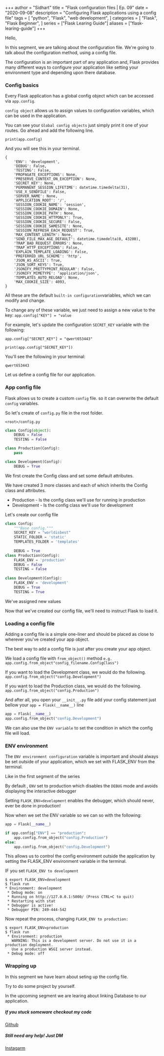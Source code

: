 +++
author = "Sidhart"
title = "Flask configuration files | Ep. 09"
date = "2020-09-08"
description = "Configuring Flask applications using a config file"
tags = [
    "python",
    "Flask",
    "web development",
]
categories = [
    "Flask",
    "Flask Beginner",
]
series = ["Flask Learing Guide"]
aliases = ["flask-learing-guide"]
+++

Hello,

In this segment, we are talking about the configuration file. We're going to talk about the configuration method, using a config file.
<!--more-->

The configuration is an important part of any application and, Flask provides many different ways to configure your application like setting your environment type and depending upon there database.

### Config basics

Every Flask application has a global config object which can be accessed via ```app.config```.

```config object``` allows us to assign values to configuration variables, which can be used in the application.

You can see your ```Global config objects``` just simply print it one of your routes. Go ahead and add the following line.

```print(app.config)```

And you will see this in your terminal.
```
{
	'ENV': 'development',
	'DEBUG': False,
	'TESTING': False,
	'PROPAGATE_EXCEPTIONS': None,
	'PRESERVE_CONTEXT_ON_EXCEPTION': None,
	'SECRET_KEY': None,
	'PERMANENT_SESSION_LIFETIME': datetime.timedelta(31),
	'USE_X_SENDFILE': False,
	'SERVER_NAME': None,
	'APPLICATION_ROOT': '/',
	'SESSION_COOKIE_NAME': 'session',
	'SESSION_COOKIE_DOMAIN': None,
	'SESSION_COOKIE_PATH': None,
	'SESSION_COOKIE_HTTPONLY': True,
	'SESSION_COOKIE_SECURE': False,
	'SESSION_COOKIE_SAMESITE': None,
	'SESSION_REFRESH_EACH_REQUEST': True,
	'MAX_CONTENT_LENGTH': None,
	'SEND_FILE_MAX_AGE_DEFAULT': datetime.timedelta(0, 43200),
	'TRAP_BAD_REQUEST_ERRORS': None,
	'TRAP_HTTP_EXCEPTIONS': False,
	'EXPLAIN_TEMPLATE_LOADING': False,
	'PREFERRED_URL_SCHEME': 'http',
	'JSON_AS_ASCII': True,
	'JSON_SORT_KEYS': True,
	'JSONIFY_PRETTYPRINT_REGULAR': False,
	'JSONIFY_MIMETYPE': 'application/json',
	'TEMPLATES_AUTO_RELOAD': None,
	'MAX_COOKIE_SIZE': 4093,
}
```

All these are the default ```built-in configuration```variables, which we can modify and change.

To change any of these variable, we just need to assign a new value to the key:
```app.config["KEY"] = "value```

For example, let's update the configuration ```SECRET_KEY``` variable with the following:

```app.config["SECRET_KEY"] = "qwert653443"```

```print(app.config["SECRET_KEY"])```

You'll see the following in your terminal:
```
qwert653443
```
Let us define a config file for our application.

### App config file

Flask allows us to create a custom ```config``` file. 
so it can overwrite the default ```config``` variables.

So let's create of ```config.py``` file in the root folder.

```<root>/config.py```
```py
class Config(object):
    DEBUG = False
    TESTING = False

class Production(Config):
    pass

class Development(Config):
    DEBUG = True
```
We first create the Config class and set some default attributes.

We have created 3 more classes and each of which inherits the Config class and attributes.

- Production - Is the config class we'll use for running in production
- Development - Is the config class we'll use for development


Let's create our config file 
```py
class Config:
    """Base config."""
    SECRET_KEY = "worldisbest"
    STATIC_FOLDER = 'static'
    TEMPLATES_FOLDER = 'templates'
   
    DEBUG = True
class Production(Config):
    FLASK_ENV = 'production'
    DEBUG = False
    TESTING = False
   
class Development(Config):
    FLASK_ENV = 'development'
    DEBUG = True
    TESTING = True

```
We've assigned new values 

Now that we've created our config file, we'll need to instruct Flask to load it.

### Loading a config file
Adding a config file is a simple one-liner and should be placed as close to wherever you've created your app object.

The best way to add a config file is just after you create your app object.

We load a config file with ```from_object()``` method
```e.g. app.config.from_object"config_filename.ConfigClass")```

If you want to load the Development class, we would do the following.
```app.config.from_object("config.Development")```

If you want to load the Production class, we would do the following.
```app.config.from_object("config.Production")```

And after all, you open your ```__init__.py``` file 
add your config statement just bellow your ```app = Flask(__name__)``` line
```py
app = Flask(__name__)
app.config.from_object("config.Development")
```

We can also use the ```ENV variable``` to set the condition in which the config file will load.

### ENV environment

The ```ENV environment configuration``` variable is important and should always be set outside of your application, which we set with FLASK_ENV from the terminal.

Like in the first segment of the series

By default , ```ENV``` set to production which disables the ```DEBUG``` mode and avoids displaying the interactive debugger

Setting ```FLASK_ENV=development``` enables the debugger, which should never, ever be done in production!

Now when we set the ENV variable so we can so with the following:
```py
app = Flask(__name__)

if app.config["ENV"] == "production":
    app.config.from_object("config.Production")
else:
    app.config.from_object("config.Development")
```
This allows us to control the config environment outside the application by setting the FLASK_ENV environment variable in the terminal.

IF you set ```FLASK_ENV to development```
```shell
$ export FLASK_ENV=development
$ flask run
* Environment: development
 * Debug mode: on
 * Running on http://127.0.0.1:5000/ (Press CTRL+C to quit)
 * Restarting with stat
 * Debugger is active!
 * Debugger PIN: 249-444-542
```
Now repeat the process, changing ```FLASK_ENV to production:```
```
$ export FLASK_ENV=production
$ flask run
 * Environment: production
   WARNING: This is a development server. Do not use it in a production deployment.
   Use a production WSGI server instead.
 * Debug mode: off
```

### Wrapping up 

In this segment we have learn about seting up the config file.

Try to do some project by yourself.

In the upcoming segment we are learing about linking Database to our application.


##### If you stuck someware checkout my code 

[Github](https://github.com/Apex1000/flask-blog)

##### Still need any help! Just DM 
[Instagarm](https://www.instagram.com/siddythings/)